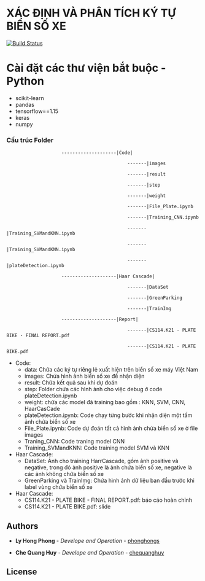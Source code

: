 # XÁC ĐỊNH VÀ PHÂN TÍCH KÝ TỰ BIỂN SỐ XE
[![Build Status](https://travis-ci.org/joemccann/dillinger.svg?branch=master)](https://travis-ci.org/joemccann/dillinger)


# Cài đặt các thư viện bắt buộc - Python

  - scikit-learn
  - pandas
  - tensorflow==1.15
  - keras
  - numpy

### Cấu trúc Folder
                        --------------------|Code|

                                                -------|images

                                                -------|result

                                                -------|step

                                                -------|weight

                                                -------|File_Plate.ipynb

                                                -------|Training_CNN.ipynb
  
                                                -------|Training_SVMandKNN.ipynb
  
                                                -------|Training_SVMandKNN.ipynb
                                                
                                                -------|plateDetection.ipynb

                        --------------------|Haar Cascade|
                        
                                                -------|DataSet
                        
                                                -------|GreenParking

                                                -------|TrainImg
                                                
                        --------------------|Report|
                        
                                                -------|CS114.K21 - PLATE BIKE - FINAL REPORT.pdf
                        
                                                -------|CS114.K21 - PLATE BIKE.pdf
* Code: 
    + data: Chứa các ký tự riêng lẻ xuất hiện trên biển số xe máy Việt Nam
    + images: Chứa hình ảnh biển số xe để nhận diện
	+ result: Chứa kết quả sau khi dự đoán
	+ step: Folder chứa các hình ảnh cho việc debug ở code plateDetection.ipynb
	+ weight: chứa các model đã training bao gồm : KNN, SVM, CNN, HaarCasCade
	+ plateDetection.ipynb: Code chạy từng bước khi nhận diện một tấm ảnh chứa biển số xe
	+ File_Plate.ipynb: Code dự đoán tất cả hình ảnh chứa biển số xe ở file images
	+ Traning_CNN: Code traning model CNN 
	+ Training_SVMandKNN: Code training model SVM và KNN
* Haar Cascade: 
    + DataSet: Ảnh cho training HarrCascade, gồm ảnh positive và negative, trong đó ảnh positive là ảnh chứa biển số xe, negative là các ảnh không chứa biển số xe
    + GreenParking và TrainImg: Chứa hình ảnh dữ liệu ban đầu trước khi label vùng chứa biển số xe
* Haar Cascade: 
    + CS114.K21 - PLATE BIKE - FINAL REPORT.pdf: báo cáo hoàn chỉnh
    + CS114.K21 - PLATE BIKE.pdf: slide

## Authors

* **Ly Hong Phong** - *Develope and Operation* - [phonghongs](https://github.com/phonghongs)

* **Che Quang Huy** - *Develope and Operation* - [chequanghuy](https://github.com/chequanghuy)

## License
